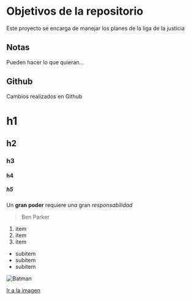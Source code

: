 # Objetivos de la repositorio

Este proyecto se encarga de manejar los planes de la liga de la justicia


## Notas
Pueden hacer lo que quieran...

## Github
Cambios realizados en Github

# h1
## h2
### h3
#### h4
##### h5

Un **gran poder** requiere _una_ gran *responsabilidad*
> Ben Parker

1. item
2. item
3. item
 * subitem
 * subitem
 * subitem
 
 ![Batman](http://mouse.latercera.com/wp-content/uploads/2018/08/batman-2.jpg)
 
 [Ir a la imagen](http://mouse.latercera.com/wp-content/uploads/2018/08/batman-2.jpg)

